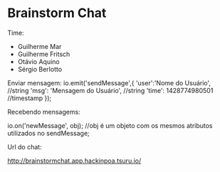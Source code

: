Brainstorm Chat
===============

Time:

* Guilherme Mar
* Guilherme Fritsch
* Otávio Aquino
* Sérgio Berlotto

Enviar mensagem: 
 io.emit('sendMessage',{
  'user':'Nome do Usuário', //string
  'msg': 'Mensagem do Usuário', //string
  'time': 1428774980501 //timestamp
 });
 
 Recebendo mensagems:
 
 io.on('newMessage', obj); //obj é um objeto com os mesmos atributos utilizados no sendMessage;


 Url do chat:

 http://brainstormchat.app.hackinpoa.tsuru.io/


